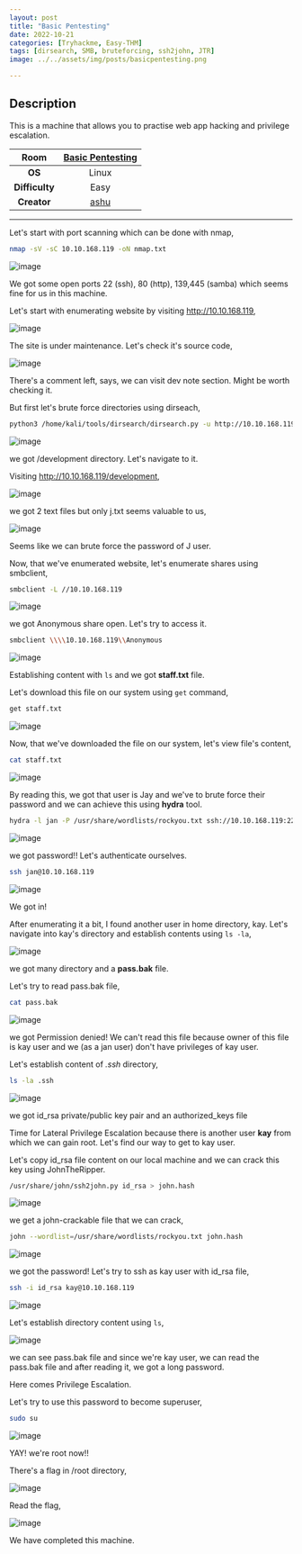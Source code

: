 ```yaml
---
layout: post
title: "Basic Pentesting"
date: 2022-10-21
categories: [Tryhackme, Easy-THM]
tags: [dirsearch, SMB, bruteforcing, ssh2john, JTR]
image: ../../assets/img/posts/basicpentesting.png 

---
```


## Description

This is a machine that allows you to practise web app hacking and privilege escalation.

|**Room**|[Basic Pentesting](https://tryhackme.com/room/basicpentestingjt)|
|:---:|:---:|
|**OS**|Linux|
|**Difficulty**|Easy|
|**Creator**|[ashu](https://tryhackme.com/p/ashu)|

---

Let's start with port scanning which can be done with nmap,

```bash
nmap -sV -sC 10.10.168.119 -oN nmap.txt
```

![image](https://user-images.githubusercontent.com/67465230/183442570-63671371-04c8-423c-b9b2-713096db52cf.png)

We got some open ports 22 (ssh), 80 (http), 139,445 (samba) which seems fine for us in this machine.

Let's start with enumerating website by visiting http://10.10.168.119,

![image](https://user-images.githubusercontent.com/67465230/183442625-c7011d1d-a94e-44cb-971f-d44e8fc60623.png)

The site is under maintenance. Let's check it's source code,

![image](https://user-images.githubusercontent.com/67465230/183442696-ae60fc08-b68c-4ff6-be46-87bd54bcc55d.png)

There's a comment left, says, we can visit dev note section. Might be worth checking it.

But first let's brute force directories using dirseach,

```bash
python3 /home/kali/tools/dirsearch/dirsearch.py -u http://10.10.168.119 -e txt,php -i 200,301 -o dirsearch.py
```

![image](https://user-images.githubusercontent.com/67465230/183442746-88e756a9-7d12-411a-b38a-69b421b443e3.png)

we got /development directory. Let's navigate to it.

Visiting http://10.10.168.119/development,

![image](https://user-images.githubusercontent.com/67465230/183442801-72ecddf8-bbfe-40fc-8080-e31284da986a.png)

we got 2 text files but only j.txt seems valuable to us,

![image](https://user-images.githubusercontent.com/67465230/183442863-5a207b08-d1b6-46a8-ba4d-cbfb06dd5d46.png)

Seems like we can brute force the password of J user.

Now, that we've enumerated website, let's enumerate shares using smbclient,

```bash
smbclient -L //10.10.168.119
```

![image](https://user-images.githubusercontent.com/67465230/183442965-c22bad95-f86a-45ca-9dc4-a7f82ea0bbab.png)

we got Anonymous share open. Let's try to access it.

```bash
smbclient \\\\10.10.168.119\\Anonymous
```

![image](https://user-images.githubusercontent.com/67465230/183445257-bc2b8179-0549-461a-92b3-df10f7d69ee0.png)

Establishing content with `ls` and we got **staff.txt** file. 

Let's download this file on our system using `get` command,

```bash
get staff.txt
```

![image](https://user-images.githubusercontent.com/67465230/183443031-81f9d7e6-06f7-4814-a66d-3c273dfae6af.png)

Now, that we've downloaded the file on our system, let's view file's content,

```bash
cat staff.txt
```

![image](https://user-images.githubusercontent.com/67465230/183443228-ad70fb72-12b1-4a8a-8128-759684b37df4.png)

By reading this, we got that user is Jay and we've to brute force their password and we can achieve this using **hydra** tool.

```bash
hydra -l jan -P /usr/share/wordlists/rockyou.txt ssh://10.10.168.119:22/ -t 4
```

![image](https://user-images.githubusercontent.com/67465230/183443358-3e98bd48-12ff-485b-9632-96329f4b641b.png)

we got password!! Let's authenticate ourselves.

```bash
ssh jan@10.10.168.119
```

![image](https://user-images.githubusercontent.com/67465230/183443434-2b00b206-229d-4cc2-a0ad-487fe1b1ba0b.png)

We got in!

After enumerating it a bit, I found another user in home directory, kay. Let's navigate into kay's directory and establish contents using `ls -la`,

![image](https://user-images.githubusercontent.com/67465230/183443508-f1d83b0d-2789-4e83-bf62-e3674957f06d.png)

we got many directory and a **pass.bak** file.

Let's try to read pass.bak file,

```bash
cat pass.bak
```

![image](https://user-images.githubusercontent.com/67465230/183443572-13fa1e7c-19ae-420b-a16f-68a7f8d5d1be.png)

we got Permission denied! We can't read this file because owner of this file is kay user and we (as a jan user) don't have privileges of kay user. 

Let's establish content of *.ssh* directory,

```bash
ls -la .ssh
```

![image](https://user-images.githubusercontent.com/67465230/183443653-54d80b66-7083-4dfc-afa8-fd943db38ae4.png)

we got id_rsa private/public key pair and an authorized_keys file

Time for Lateral Privilege Escalation because there is another user **kay** from which we can gain root. Let's find our way to get to kay user.

Let's copy id_rsa file content on our local machine and we can crack this key using JohnTheRipper.

```bash
/usr/share/john/ssh2john.py id_rsa > john.hash
```

![image](https://user-images.githubusercontent.com/67465230/183443830-24f8d846-d19f-444d-964f-06443002e35d.png)

we get a john-crackable file that we can crack,

```bash
john --wordlist=/usr/share/wordlists/rockyou.txt john.hash
```

![image](https://user-images.githubusercontent.com/67465230/183443898-d7838e16-8c7f-4453-a56f-901230f462dc.png)

we got the password! Let's try to ssh as kay user with id_rsa file,

```bash
ssh -i id_rsa kay@10.10.168.119
```

![image](https://user-images.githubusercontent.com/67465230/183443942-ddf74a0c-8883-4926-a30c-4e722af2b889.png)

Let's establish directory content using `ls`,

![image](https://user-images.githubusercontent.com/67465230/183444017-fbc75868-1cac-4f69-a870-cef51c82736b.png)

we can see pass.bak file and since we're kay user, we can read the pass.bak file and after reading it, we got a long password.

Here comes Privilege Escalation.

Let's try to use this password to become superuser,

```bash
sudo su
```

![image](https://user-images.githubusercontent.com/67465230/183444124-7ddb915a-2b7a-4687-af23-05d152a8c6aa.png)

YAY! we're root now!!

There's a flag in /root directory,

![image](https://user-images.githubusercontent.com/67465230/183444206-49448020-2c19-4fc4-ace0-2732036000b3.png)

Read the flag,

![image](https://user-images.githubusercontent.com/67465230/183445025-29479dcd-317e-4205-9de3-28fe485ef423.png)

We have completed this machine.